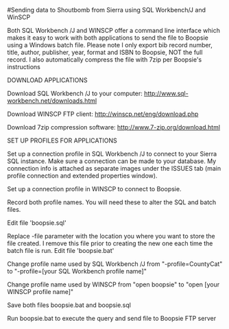 #Sending data to Shoutbomb from Sierra using SQL Workbench/J and WinSCP

Both SQL Workbench /J and WINSCP offer a command line interface which makes it easy to work with both applications to send the file to Boopsie using a Windows batch file. Please note I only export bib record number, title, author, publisher, year, format and ISBN to Boopsie, NOT the full record. I also automatically compress the file with 7zip per Boopsie's instructions

DOWNLOAD APPLICATIONS

Download SQL Workbench /J to your computer: http://www.sql-workbench.net/downloads.html

Download WINSCP FTP client: http://winscp.net/eng/download.php

Download 7zip compression software: http://www.7-zip.org/download.html

SET UP PROFILES FOR APPLICATIONS

Set up a connection profile in SQL Workbench /J to connect to your Sierra SQL instance. Make sure a connection can be made to your database. My connection info is attached as separate images under the ISSUES tab (main profile connection and extended properties window).

Set up a connection profile in WINSCP to connect to Boopsie.

Record both profile names. You will need these to alter the SQL and batch files.

Edit file 'boopsie.sql'

Replace -file parameter with the location you where you want to store the file created. I remove this file prior to creating the new one each time the batch file is run.
Edit file 'boopsie.bat'

Change profile name used by SQL Workbench /J from "-profile=CountyCat" to "-profile=[your SQL Workbench profile name]"

Change profile name used by WINSCP from "open boopsie" to "open [your WINSCP profile name]"

Save both files boopsie.bat and boopsie.sql

Run boopsie.bat to execute the query and send file to Boopsie FTP server
